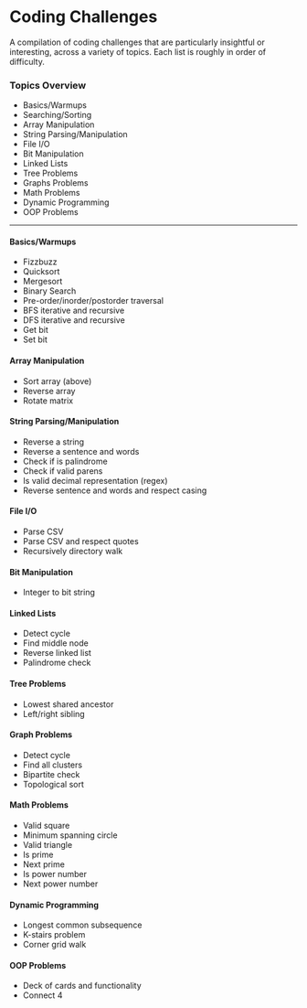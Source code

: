 # Coding Challenges  
A compilation of coding challenges that are particularly insightful or interesting, across a variety of topics. Each list is roughly in order of difficulty.
### Topics Overview
* Basics/Warmups
* Searching/Sorting  
* Array Manipulation        
* String Parsing/Manipulation  
* File I/O
* Bit Manipulation  
* Linked Lists  
* Tree Problems   
* Graphs Problems 
* Math Problems  
* Dynamic Programming
* OOP Problems    
-----------------
#### Basics/Warmups  
* Fizzbuzz  
* Quicksort 
* Mergesort
* Binary Search  
* Pre-order/inorder/postorder traversal
* BFS iterative and recursive  
* DFS iterative and recursive
* Get bit
* Set bit 
#### Array Manipulation  
* Sort array (above)  
* Reverse array  
* Rotate matrix
#### String Parsing/Manipulation
* Reverse a string
* Reverse a sentence and words  
* Check if is palindrome  
* Check if valid parens 
* Is valid decimal representation (regex)  
* Reverse sentence and words and respect casing
#### File I/O  
* Parse CSV
* Parse CSV and respect quotes
* Recursively directory walk
#### Bit Manipulation
* Integer to bit string  
#### Linked Lists 
* Detect cycle
* Find middle node
* Reverse linked list
* Palindrome check  
#### Tree Problems
* Lowest shared ancestor
* Left/right sibling
#### Graph Problems  
* Detect cycle
* Find all clusters  
* Bipartite check
* Topological sort
#### Math Problems 
* Valid square
* Minimum spanning circle  
* Valid triangle  
* Is prime  
* Next prime  
* Is power number  
* Next power number  
#### Dynamic Programming  
* Longest common subsequence  
* K-stairs problem  
* Corner grid walk 
#### OOP Problems 
* Deck of cards and functionality  
* Connect 4
